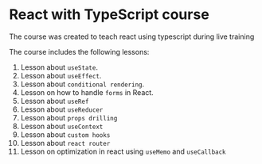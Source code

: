 # React with TypeScript course

The course was created to teach react using typescript during live training

The course includes the following lessons:

1. Lesson about `useState`.
2. Lesson about `useEffect`.
3. Lesson about `conditional rendering`.
4. Lesson on how to handle `forms` in React.
5. Lesson about `useRef`
6. Lesson about `useReducer`
7. Lesson about `props drilling`
8. Lesson about `useContext`
9. Lesson about `custom hooks`
10. Lesson about `react router`
11. Lesson on optimization in react using `useMemo` and `useCallback`
